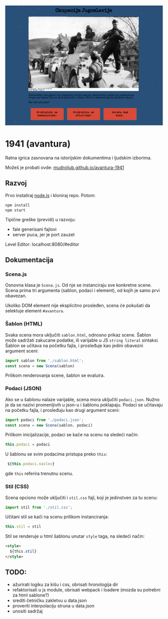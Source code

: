 ![](screen.png)

# 1941 (avantura)

Ratna igrica zasnovana na istorijskim dokumentima i ljudskim izborima.

Možeš je probati ovde: [mudroljub.github.io/avantura-1941](https://mudroljub.github.io/avantura-1941)

## Razvoj

Prvo instaliraj [node.js](https://nodejs.org) i kloniraj repo. Potom:

```
npm install
npm start
```

Tipične greške (previdi) u razvoju:
* fale generisani fajlovi
* server puca, jer je port zauzet

Level Editor: localhost:8080/#editor

## Dokumentacija

### Scena.js

Osnovna klasa je `Scena.js`. Od nje se instanciraju sve konkretne scene. Scena prima tri argumenta (sablon, podaci i element), od kojih je samo prvi obavezan.

Ukoliko DOM element nije eksplicitno prosleđen, scena će pokušati da selektuje element `#avantura`.

### Šablon (HTML)

Svaka scena mora uključiti `sablon.html`, odnosno prikaz scene. Šablon može sadržati zakucane podatke, ili varijable u JS `string literal` sintaksi. Šablon se učitava na početku fajla, i prosleđuje kao jedini obavezni argument sceni:

```js
import sablon from './sablon.html';
const scena = new Scena(sablon)
```
Prilikom renderovanja scene, šablon se evaluira.

### Podaci (JSON)

Ako se u šablonu nalaze varijable, scena mora uključiti `podaci.json`. Nužno je da se nazivi promenljivih u json-u i šablonu poklapaju. Podaci se učitavaju na početku fajla, i prosleđuju kao drugi argument sceni:

```js
import podaci from './podaci.json';
const scena = new Scena(sablon, podaci)
```

Prilikom inicijalizacije, podaci se kače na scenu na sledeći način:
```js
this.podaci = podaci
```

U šablonu se svim podacima pristupa preko `this`:
```js
 ${this.podaci.naslov}
```
gde `this` referira trenutnu scenu.

### Stil (CSS)

Scena opciono može uključiti i `stil.css` fajl, koji je jedinstven za tu scenu:
```js
import stil from './stil.css';
```

Učitani stil se kači na scenu prilikom instanciranja:
```js
this.stil = stil
```

Stil se renderuje u html šablonu unutar `style` taga, na sledeći način:
```html
<style>
  ${this.stil}
</style>
```

## TODO:
- ažurirati logiku za kišu i css, obrisati hronologija dir
- refaktorisati u js module, obrisati webpack i loadere (mozda su potrebni za html sablone?)
- srediti četničku zakletvu u data.json
- proveriti interpolaciju struna u data.json
- unositi sadržaj
